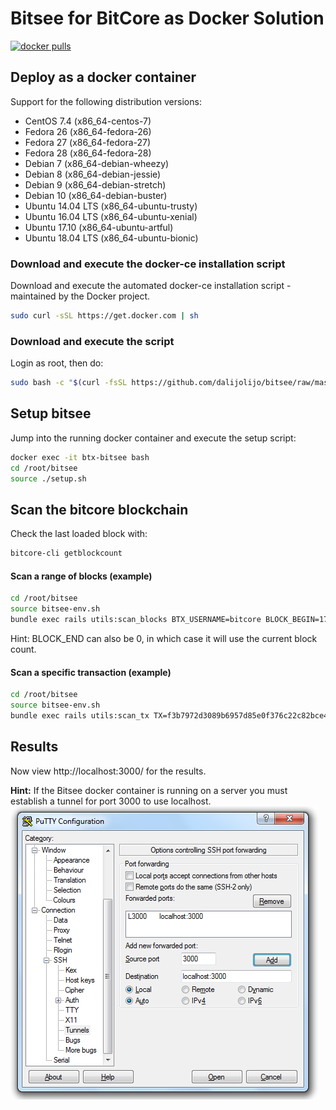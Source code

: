 # Bitsee for BitCore as Docker Solution
[![docker pulls](https://img.shields.io/docker/pulls/dalijolijo/btx-bitsee.svg?style=flat)](https://hub.docker.com/r/dalijolijo/btx-bitsee/)

## Deploy as a docker container

Support for the following distribution versions:
* CentOS 7.4 (x86_64-centos-7)
* Fedora 26 (x86_64-fedora-26)
* Fedora 27 (x86_64-fedora-27)
* Fedora 28 (x86_64-fedora-28)
* Debian 7 (x86_64-debian-wheezy)
* Debian 8 (x86_64-debian-jessie)
* Debian 9 (x86_64-debian-stretch)
* Debian 10 (x86_64-debian-buster)
* Ubuntu 14.04 LTS (x86_64-ubuntu-trusty)
* Ubuntu 16.04 LTS (x86_64-ubuntu-xenial)
* Ubuntu 17.10 (x86_64-ubuntu-artful)
* Ubuntu 18.04 LTS (x86_64-ubuntu-bionic)

### Download and execute the docker-ce installation script

Download and execute the automated docker-ce installation script - maintained by the Docker project.

```sh
sudo curl -sSL https://get.docker.com | sh
```

### Download and execute the script
Login as root, then do:

```sh
sudo bash -c "$(curl -fsSL https://github.com/dalijolijo/bitsee/raw/master/docker/btx-bitsee-docker.sh)"
```

## Setup bitsee
Jump into the running docker container and execute the setup script:
```sh
docker exec -it btx-bitsee bash
cd /root/bitsee
source ./setup.sh
```

## Scan the bitcore blockchain
Check the last loaded block with:
```sh
bitcore-cli getblockcount
```

#### Scan a range of blocks (example)
```sh
cd /root/bitsee
source bitsee-env.sh
bundle exec rails utils:scan_blocks BTX_USERNAME=bitcore BLOCK_BEGIN=174329 BLOCK_END=174331
```
Hint: BLOCK_END can also be 0, in which case it will use the current block count. 

#### Scan a specific transaction (example)
```sh
cd /root/bitsee
source bitsee-env.sh
bundle exec rails utils:scan_tx TX=f3b7972d3089b6957d85e0f376c22c82bce4bb0167508fa86f028b8069d1eb9e
```

## Results
Now view http://localhost:3000/ for the results. 

**Hint:** If the Bitsee docker container is running on a server you must establish a tunnel for port 3000 to use localhost.
![Screenshot](/docker/putty-tunneling.PNG?raw=true "Putty Tunneling")
